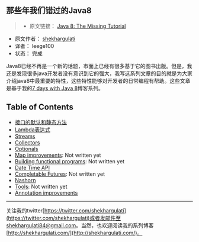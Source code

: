 那些年我们错过的Java8
--------------

> - 原文链接： [Java 8: The Missing Tutorial](https://github.com/shekhargulati/java8-the-missing-tutorial)  
- 原文作者： [shekhargulati](https://github.com/shekhargulati)  
- 译者： leege100  
- 状态： 完成

Java8已经不再是一个新的话题，市面上已经有很多基于它的图书出版。但是，我还是发现很多java开发者没有意识到它的强大，我写这系列文章的目的就是为大家介绍java8中最重要的特性，这些特性能够对开发者的日常编程有帮助。这些文章是基于我的[7 days with Java 8](http://shekhargulati.com/7-days-with-java-8/)博客系列。

## Table of Contents

* [接口的默认和静态方法](./01-default-static-interface-methods.md)
* [Lambda表达式](./02-lambdas.md)
* [Streams](./03-streams.md)
* [Collectors](./04-collectors.md)
* [Optionals](./05-optionals.md)
* [Map improvements](./06-map.md): Not written yet
* [Building functional programs](./07-building-functional-programs.md): Not written yet
* [Date Time API](./08-date-time-api.md)
* [Completable Futures](./09-completable-futures.md): Not written yet
* [Nashorn](./10-nashorn.md)
* [Tools](./11-tools.md): Not written yet
* [Annotation improvements](./12-annotations.md)

-----------
关注我的twitter[https://twitter.com/shekhargulati](https://twitter.com/shekhargulati)或者发邮件至<shekhargulati84@gmail.com>。当然，也欢迎阅读我的系列博客[http://shekhargulati.com/](http://shekhargulati.com/)。
